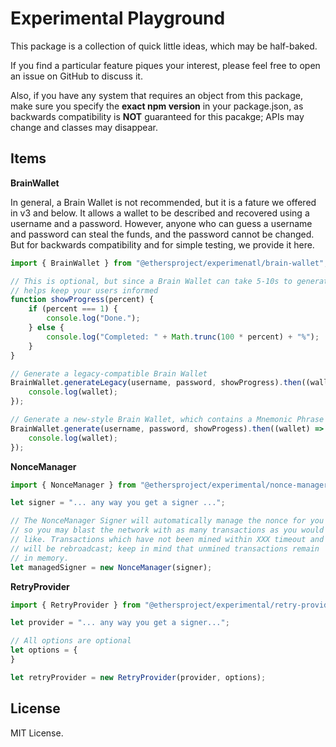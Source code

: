 Experimental Playground
=======================

This package is a collection of quick little ideas, which may be half-baked.

If you find a particular feature piques your interest, please feel free to open
an issue on GitHub to discuss it.

Also, if you have any system that requires an object from this package, make sure
you specify the **exact npm version** in your package.json, as backwards compatibility
is **NOT** guaranteed for this pacakge; APIs may change and classes may disappear.


Items
-----

**BrainWallet**

In general, a Brain Wallet is not recommended, but it is a fature we offered in v3
and below. It allows a wallet to be described and recovered using a username and a
password. However, anyone who can guess a username and password can steal the funds,
and the password cannot be changed. But for backwards compatibility and for simple
testing, we provide it here.

```javascript
import { BrainWallet } from "@ethersproject/experimenatl/brain-wallet";

// This is optional, but since a Brain Wallet can take 5-10s to generate,
// helps keep your users informed
function showProgress(percent) {
    if (percent === 1) {
        console.log("Done.");
    } else {
        console.log("Completed: " + Math.trunc(100 * percent) + "%");
    }
}

// Generate a legacy-compatible Brain Wallet
BrainWallet.generateLegacy(username, password, showProgress).then((wallet) => {
    console.log(wallet);
});

// Generate a new-style Brain Wallet, which contains a Mnemonic Phrase too
BrainWallet.generate(username, password, showProgess).then((wallet) => {
    console.log(wallet);
});
```

**NonceManager**

```javascript
import { NonceManager } from "@ethersproject/experimental/nonce-manager";

let signer = "... any way you get a signer ...";

// The NonceManager Signer will automatically manage the nonce for you
// so you may blast the network with as many transactions as you would
// like. Transactions which have not been mined within XXX timeout and
// will be rebroadcast; keep in mind that unmined transactions remain
// in memory.
let managedSigner = new NonceManager(signer);
```

**RetryProvider**

```javascript
import { RetryProvider } from "@ethersproject/experimental/retry-provider";

let provider = "... any way you get a signer...";

// All options are optional
let options = {
}

let retryProvider = new RetryProvider(provider, options);
```


License
-------

MIT License.
